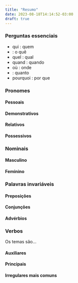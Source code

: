 ```yaml
---
title: "Resumo"
date: 2023-08-18T14:14:52-03:00
draft: true
---
```


<!-- ADICIONAR i18n -->

### Perguntas essenciais

- qui : quem
- : o quê
- quel : qual
- quand : quando 
- où : onde
- : quanto
- pourquoi : por que

### Pronomes

#### Pessoais

#### Demonstrativos

#### Relativos

#### Possessivos

### Nominais

#### Masculino

#### Feminino

<!-- #### Neutro -->

### Palavras invariáveis

#### Preposições

#### Conjunções

#### Advérbios

### Verbos

Os temas são...

#### Auxiliares

#### Principais

#### Irregulares mais comuns
